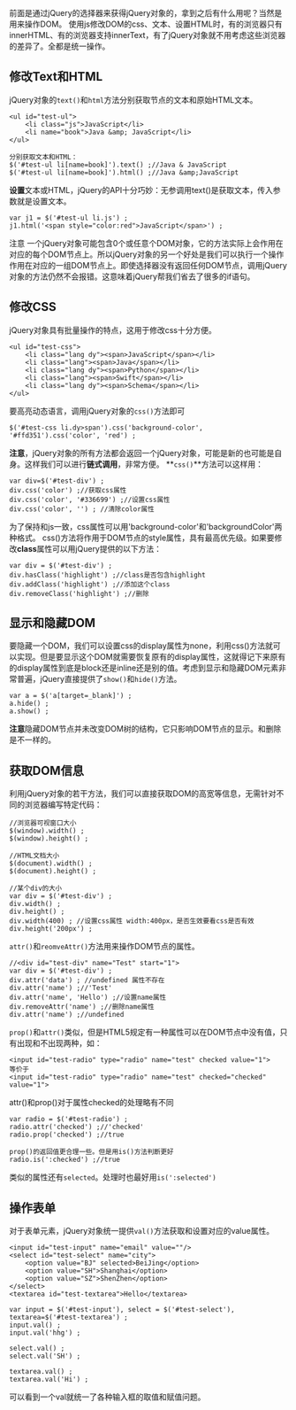 前面是通过jQuery的选择器来获得jQuery对象的，拿到之后有什么用呢？当然是用来操作DOM。
使用js修改DOM的css、文本、设置HTML时，有的浏览器只有innerHTML、有的浏览器支持innerText，有了jQuery对象就不用考虑这些浏览器的差异了。全都是统一操作。
## 修改Text和HTML
jQuery对象的<code>text()</code>和<code>html</code>方法分别获取节点的文本和原始HTML文本。
```
<ul id="test-ul">
    <li class="js">JavaScript</li>
    <li name="book">Java &amp; JavaScript</li>
</ul>

分别获取文本和HTML：
$('#test-ul li[name=book]').text() ;//Java & JavaScript
$('#test-ul li[name=book]').html() ;//Java &amp;JavaScript
```
**设置**文本或HTML，jQuery的API十分巧妙：无参调用text()是获取文本，传入参数就是设置文本。
```
var j1 = $('#test-ul li.js') ;
j1.html('<span style="color:red">JavaScript</span>') ;
```
注意
一个jQuery对象可能包含0个或任意个DOM对象，它的方法实际上会作用在对应的每个DOM节点上。所以jQuery对象的另一个好处是我们可以执行一个操作作用在对应的一组DOM节点上。即使选择器没有返回任何DOM节点，调用jQuery对象的方法仍然不会报错。这意味着jQuery帮我们省去了很多的if语句。

## 修改CSS
jQuery对象具有批量操作的特点，这用于修改css十分方便。
```
<ul id="test-css">
    <li class="lang dy"><span>JavaScript</span></li>
    <li class="lang"><span>Java</span></li>
    <li class="lang dy"><span>Python</span></li>
    <li class="lang"><span>Swift</span></li>
    <li class="lang dy"><span>Schema</span></li>
</ul>

```
要高亮动态语言，调用jQuery对象的<code>css()</code>方法即可
```
$('#test-css li.dy>span').css('background-color', '#ffd351').css('color', 'red') ;
```
**注意**，jQuery对象的所有方法都会返回一个jQuery对象，可能是新的也可能是自身。这样我们可以进行**链式调用**，非常方便。
**<code>css()</code>**方法可以这样用：
```
var div=$('#test-div') ;
div.css('color') ;//获取css属性
div.css('color', '#336699') ;//设置css属性
div.css('color', '') ; //清除color属性
```
为了保持和js一致，css属性可以用'background-color'和'backgroundColor'两种格式。
css()方法将作用于DOM节点的style属性，具有最高优先级。如果要修改**class**属性可以用jQuery提供的以下方法：
```
var div = $('#test-div') ;
div.hasClass('highlight') ;//class是否包含highlight
div.addClass('highlight') ;//添加这个class
div.removeClass('highlight') ;//删除
```
## 显示和隐藏DOM
要隐藏一个DOM，我们可以设置css的display属性为none，利用css()方法就可以实现。但是要显示这个DOM就需要恢复原有的display属性，这就得记下来原有的display属性到底是block还是inline还是别的值。考虑到显示和隐藏DOM元素非常普遍，jQuery直接提供了<code>show()</code>和<code>hide()</code>方法。
```
var a = $('a[target=_blank]') ;
a.hide() ;
a.show() ;
```
**注意**隐藏DOM节点并未改变DOM树的结构，它只影响DOM节点的显示。和删除是不一样的。
## 获取DOM信息
利用jQuery对象的若干方法，我们可以直接获取DOM的高宽等信息，无需针对不同的浏览器编写特定代码：
```
//浏览器可视窗口大小
$(window).width() ;
$(window).height() ;

//HTML文档大小
$(document).width() ;
$(document).height() ;

//某个div的大小
var div = $('#test-div') ;
div.width() ;
div.height() ;
div.width(400) ; //设置css属性 width:400px，是否生效要看css是否有效
div.height('200px') ; 
```
<code>attr()</code>和<code>reomveAttr()</code>方法用来操作DOM节点的属性。
```
//<div id="test-div" name="Test" start="1">
var div = $('#test-div') ;
div.attr('data') ; //undefined 属性不存在
div.attr('name') ;//'Test'
div.attr('name', 'Hello') ;//设置name属性
div.removeAttr('name') ;//删除name属性
div.attr('name') ;//undefined
```
<code>prop()</code>和<code>attr()</code>类似，但是HTML5规定有一种属性可以在DOM节点中没有值，只有出现和不出现两种，如：
```
<input id="test-radio" type="radio" name="test" checked value="1">
等价于
<input id="test-radio" type="radio" name="test" checked="checked" value="1">
```
attr()和prop()对于属性checked的处理略有不同
```
var radio = $('#test-radio') ;
radio.attr('checked') ;//'checked'
radio.prop('checked') ;//true

prop()的返回值更合理一些。但是用is()方法判断更好
radio.is(':checked') ;//true
```
类似的属性还有<code>selected</code>。处理时也最好用<code>is(':selected')</code>

## 操作表单
对于表单元素，jQuery对象统一提供<code>val()</code>方法获取和设置对应的value属性。
```
<input id="test-input" name="email" value=""/>
<select id="test-select" name="city">
    <option value="BJ" selected>BeiJing</option>
    <option value="SH">Shanghai</option>
    <option value="SZ">ShenZhen</option>
</select>
<textarea id="test-textarea">Hello</textarea>

var input = $('#test-input'), select = $('#test-select'), textarea=$('#test-textarea') ;
input.val() ;
input.val('hhg') ;

select.val() ;
select.val('SH') ;

textarea.val() ;
textarea.val('Hi') ;
```
可以看到一个val就统一了各种输入框的取值和赋值问题。
